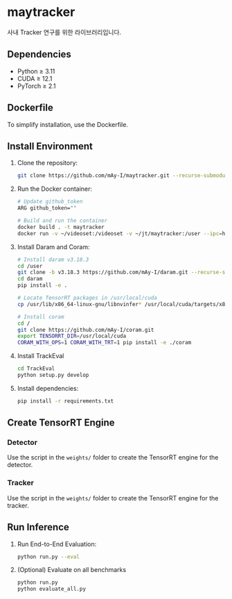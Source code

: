 # maytracker

사내 Tracker 연구를 위한 라이브러리입니다.

## Dependencies

- Python ≥ 3.11
- CUDA ≥ 12.1
- PyTorch ≥ 2.1

## Dockerfile

To simplify installation, use the Dockerfile.

## Install Environment

1. Clone the repository:

    ```bash
    git clone https://github.com/mAy-I/maytracker.git --recurse-submodules
    ```

2. Run the Docker container:

    ```bash
    # Update github_token
    ARG github_token=""

    # Build and run the container
    docker build . -t maytracker
    docker run -v ~/videoset:/videoset -v ~/jt/maytracker:/user --ipc=host --gpus=all --name maytracker -it maytracker
    ```

3. Install Daram and Coram:

    ```bash
    # Install daram v3.18.3
    cd /user
    git clone -b v3.18.3 https://github.com/mAy-I/daram.git --recurse-submodules
    cd daram
    pip install -e .

    # Locate TensorRT packages in /usr/local/cuda
    cp /usr/lib/x86_64-linux-gnu/libnvinfer* /usr/local/cuda/targets/x86_64-linux/lib

    # Install coram
    cd /
    git clone https://github.com/mAy-I/coram.git
    export TENSORRT_DIR=/usr/local/cuda
    CORAM_WITH_OPS=1 CORAM_WITH_TRT=1 pip install -e ./coram
    ```

4. Install TrackEval
    ```bash
    cd TrackEval
    python setup.py develop
    ```

5. Install dependencies:

    ```bash
    pip install -r requirements.txt
    ```

## Create TensorRT Engine

### Detector

Use the script in the `weights/` folder to create the TensorRT engine for the detector.

### Tracker

Use the script in the `weights/` folder to create the TensorRT engine for the tracker.

## Run Inference

1. Run End-to-End Evaluation:

    ```bash
    python run.py --eval
    ```

2. (Optional) Evaluate on all benchmarks
    ```bash
    python run.py
    python evaluate_all.py
    ```